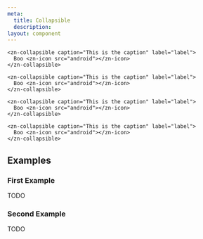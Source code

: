 ```yaml
---
meta:
  title: Collapsible
  description:
layout: component
---
```


```html:preview
<zn-collapsible caption="This is the caption" label="label">
  Boo <zn-icon src="android"></zn-icon>
</zn-collapsible>

<zn-collapsible caption="This is the caption" label="label">
  Boo <zn-icon src="android"></zn-icon>
</zn-collapsible>

<zn-collapsible caption="This is the caption" label="label">
  Boo <zn-icon src="android"></zn-icon>
</zn-collapsible>

<zn-collapsible caption="This is the caption" label="label">
  Boo <zn-icon src="android"></zn-icon>
</zn-collapsible>
```

## Examples

### First Example

TODO

### Second Example

TODO
